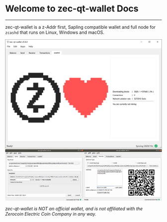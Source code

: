 # Welcome to zec-qt-wallet Docs

---

zec-qt-wallet is a z-Addr first, Sapling compatible wallet and full node for `zcashd` that runs on Linux, Windows and macOS.

![Zec QT Wallet](images/screenshot-main.png)
![Zec QT Wallet](images/screenshot-sub.png)

_zec-qt-wallet is NOT an official wallet, and is not affiliated with the Zerocoin Electric Coin Company in any way._